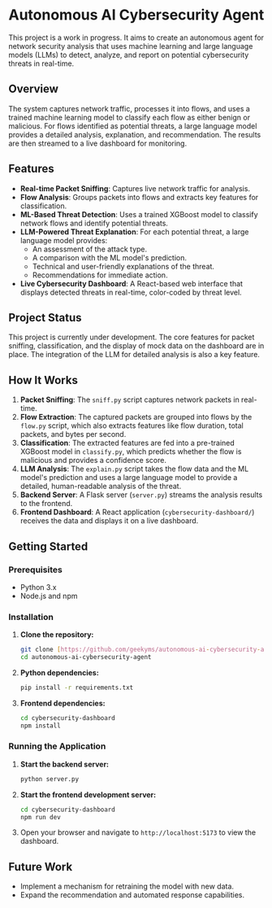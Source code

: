 # Autonomous AI Cybersecurity Agent

This project is a work in progress. It aims to create an autonomous agent for network security analysis that uses machine learning and large language models (LLMs) to detect, analyze, and report on potential cybersecurity threats in real-time.

## Overview

The system captures network traffic, processes it into flows, and uses a trained machine learning model to classify each flow as either benign or malicious. For flows identified as potential threats, a large language model provides a detailed analysis, explanation, and recommendation. The results are then streamed to a live dashboard for monitoring.

## Features

* **Real-time Packet Sniffing**: Captures live network traffic for analysis.
* **Flow Analysis**: Groups packets into flows and extracts key features for classification.
* **ML-Based Threat Detection**: Uses a trained XGBoost model to classify network flows and identify potential threats.
* **LLM-Powered Threat Explanation**: For each potential threat, a large language model provides:
    * An assessment of the attack type.
    * A comparison with the ML model's prediction.
    * Technical and user-friendly explanations of the threat.
    * Recommendations for immediate action.
* **Live Cybersecurity Dashboard**: A React-based web interface that displays detected threats in real-time, color-coded by threat level.

## Project Status

This project is currently under development. The core features for packet sniffing, classification, and the display of mock data on the dashboard are in place. The integration of the LLM for detailed analysis is also a key feature.

## How It Works

1.  **Packet Sniffing**: The `sniff.py` script captures network packets in real-time.
2.  **Flow Extraction**: The captured packets are grouped into flows by the `flow.py` script, which also extracts features like flow duration, total packets, and bytes per second.
3.  **Classification**: The extracted features are fed into a pre-trained XGBoost model in `classify.py`, which predicts whether the flow is malicious and provides a confidence score.
4.  **LLM Analysis**: The `explain.py` script takes the flow data and the ML model's prediction and uses a large language model to provide a detailed, human-readable analysis of the threat.
5.  **Backend Server**: A Flask server (`server.py`) streams the analysis results to the frontend.
6.  **Frontend Dashboard**: A React application (`cybersecurity-dashboard/`) receives the data and displays it on a live dashboard.

## Getting Started

### Prerequisites

* Python 3.x
* Node.js and npm

### Installation

1.  **Clone the repository:**
    ```bash
    git clone [https://github.com/geekyms/autonomous-ai-cybersecurity-agent.git](https://github.com/geekyms/autonomous-ai-cybersecurity-agent.git)
    cd autonomous-ai-cybersecurity-agent
    ```

2.  **Python dependencies:**
    ```bash
    pip install -r requirements.txt
    ```

3.  **Frontend dependencies:**
    ```bash
    cd cybersecurity-dashboard
    npm install
    ```

### Running the Application

1.  **Start the backend server:**
    ```bash
    python server.py
    ```

2.  **Start the frontend development server:**
    ```bash
    cd cybersecurity-dashboard
    npm run dev
    ```

3.  Open your browser and navigate to `http://localhost:5173` to view the dashboard.

## Future Work

* Implement a mechanism for retraining the model with new data.
* Expand the recommendation and automated response capabilities.